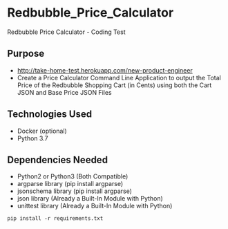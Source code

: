 # Redbubble_Price_Calculator
Redbubble Price Calculator - Coding Test

## Purpose
* http://take-home-test.herokuapp.com/new-product-engineer<br>
* Create a Price Calculator Command Line Application to output the Total Price of the Redbubble Shopping Cart (in Cents) 
using both the Cart JSON and Base Price JSON Files

## Technologies Used
* Docker (optional)
* Python 3.7

## Dependencies Needed
* Python2 or Python3 (Both Compatible)
* argparse library (pip install argparse)
* jsonschema library (pip install argparse)
* json library (Already a Built-In Module with Python)
* unittest library (Already a Built-In Module with Python)

```
pip install -r requirements.txt
```